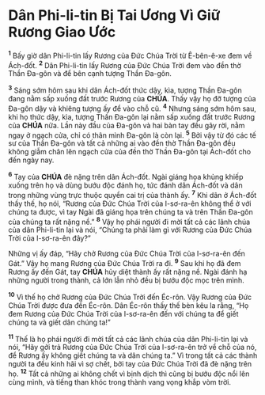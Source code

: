 # Dân Phi-li-tin Bị Tai Ương Vì Giữ Rương Giao Ước
<sup><b>1</b></sup> Bấy giờ dân Phi-li-tin lấy Rương của Đức Chúa Trời từ Ê-bên-ê-xe đem về Ách-đốt. <sup><b>2</b></sup> Dân Phi-li-tin lấy Rương của Đức Chúa Trời đem vào đền thờ Thần Đa-gôn và để bên cạnh tượng Thần Đa-gôn.

<sup><b>3</b></sup> Sáng sớm hôm sau khi dân Ách-đốt thức dậy, kìa, tượng Thần Đa-gôn đang nằm sấp xuống đất trước Rương của **CHÚA**. Thấy vậy họ đỡ tượng của Đa-gôn dậy và khiêng tượng ấy để vào chỗ cũ. <sup><b>4</b></sup> Nhưng sáng sớm hôm sau, khi họ thức dậy, kìa, tượng Thần Đa-gôn lại nằm sấp xuống đất trước Rương của **CHÚA** nữa. Lần này đầu của Đa-gôn và hai bàn tay đều gãy rời, nằm ngay ở ngạch cửa, chỉ có thân mình Đa-gôn là còn lại. <sup><b>5</b></sup> Bởi vậy từ đó các tế sư của Thần Đa-gôn và tất cả những ai vào đền thờ Thần Đa-gôn đều không giẫm chân lên ngạch cửa của đền thờ Thần Đa-gôn tại Ách-đốt cho đến ngày nay.

<sup><b>6</b></sup> Tay của **CHÚA** đè nặng trên dân Ách-đốt. Ngài giáng họa khủng khiếp xuống trên họ và dùng bướu độc đánh họ, tức đánh dân Ách-đốt và dân trong những vùng trực thuộc quyền cai trị của thành ấy. <sup><b>7</b></sup> Khi dân ở Ách-đốt thấy thế, họ nói, “Rương của Đức Chúa Trời của I-sơ-ra-ên không thể ở với chúng ta được, vì tay Ngài đã giáng họa trên chúng ta và trên Thần Đa-gôn của chúng ta rất nặng nề.” <sup><b>8</b></sup> Vậy họ phái người đi mời tất cả các lãnh chúa của dân Phi-li-tin lại và nói, “Chúng ta phải làm gì với Rương của Đức Chúa Trời của I-sơ-ra-ên đây?”

Những vị ấy đáp, “Hãy chở Rương của Đức Chúa Trời của I-sơ-ra-ên đến Gát.” Vậy họ mang Rương của Đức Chúa Trời ra đi. <sup><b>9</b></sup> Sau khi họ đã đem Rương ấy đến Gát, tay **CHÚA** hủy diệt thành ấy rất nặng nề. Ngài đánh hạ những người trong thành, cả lớn lẫn nhỏ đều bị bướu độc mọc trên mình.

<sup><b>10</b></sup> Vì thế họ chở Rương của Đức Chúa Trời đến Éc-rôn. Vậy Rương của Đức Chúa Trời được đưa đến Éc-rôn. Dân Éc-rôn thấy thế bèn kêu la rằng, “Họ đem Rương của Đức Chúa Trời của I-sơ-ra-ên đến với chúng ta để giết chúng ta và giết dân chúng ta!”

<sup><b>11</b></sup> Thế là họ phái người đi mời tất cả các lãnh chúa của dân Phi-li-tin lại và nói, “Hãy gởi trả Rương của Đức Chúa Trời của I-sơ-ra-ên trở về chỗ của nó, để Rương ấy không giết chúng ta và dân chúng ta.” Vì trong tất cả các thành người ta đều kinh hãi vì sợ chết, bởi tay của Đức Chúa Trời đã đè nặng trên họ. <sup><b>12</b></sup> Tất cả những ai không chết vì bịnh dịch thì cũng bị bướu độc nổi lên cùng mình, và tiếng than khóc trong thành vang vọng khắp vòm trời.